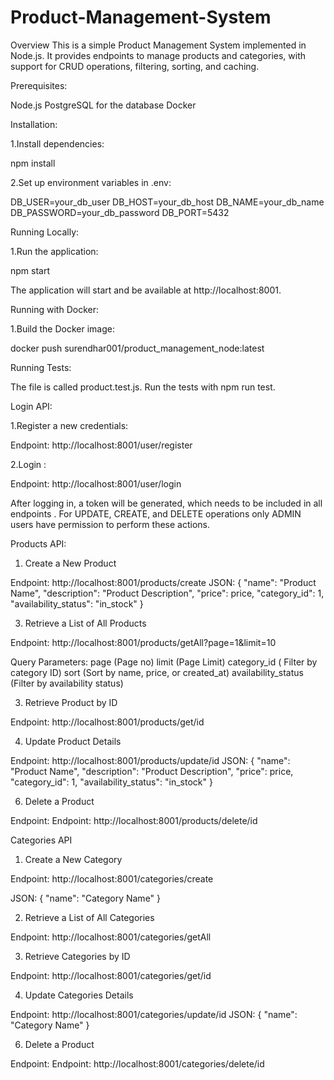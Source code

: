 # Product-Management-System

Overview
This is a simple Product Management System implemented in Node.js. It provides endpoints to manage products and categories, with support for CRUD operations, filtering, sorting, and caching.

Prerequisites:

Node.js
PostgreSQL for the database
Docker

Installation:

1.Install dependencies:

npm install

2.Set up environment variables in .env:

DB_USER=your_db_user
DB_HOST=your_db_host
DB_NAME=your_db_name
DB_PASSWORD=your_db_password
DB_PORT=5432

Running Locally:

1.Run the application:

npm start

The application will start and be available at http://localhost:8001.

Running with Docker:

1.Build the Docker image:

docker push surendhar001/product_management_node:latest


Running Tests:

The file is called product.test.js. Run the tests with npm run test.

Login API:

1.Register a new credentials:

Endpoint: http://localhost:8001/user/register

2.Login :

Endpoint: http://localhost:8001/user/login

After logging in, a token will be generated, which needs to be included in all endpoints .
For UPDATE, CREATE, and DELETE operations only ADMIN users have permission to perform these actions.


Products API:

1. Create a New Product
   
Endpoint: http://localhost:8001/products/create
JSON:
{
  "name": "Product Name",
  "description": "Product Description",
  "price": price,
  "category_id": 1,
  "availability_status": "in_stock"
}

3. Retrieve a List of All Products

Endpoint: http://localhost:8001/products/getAll?page=1&limit=10

Query Parameters:
page (Page no)
limit (Page Limit)
category_id ( Filter by category ID)
sort (Sort by name, price, or created_at)
availability_status (Filter by availability status)

3. Retrieve Product by ID

Endpoint: http://localhost:8001/products/get/id

4. Update Product Details
   
Endpoint: http://localhost:8001/products/update/id
JSON:
{
  "name": "Product Name",
  "description": "Product Description",
  "price": price,
  "category_id": 1,
  "availability_status": "in_stock"
}

6. Delete a Product

Endpoint: Endpoint: http://localhost:8001/products/delete/id

Categories API


1. Create a New Category
   
Endpoint: http://localhost:8001/categories/create

JSON:
{
  "name": "Category Name"
}

2. Retrieve a List of All Categories

Endpoint: http://localhost:8001/categories/getAll

3. Retrieve Categories by ID

Endpoint: http://localhost:8001/categories/get/id

4. Update Categories Details
   
Endpoint: http://localhost:8001/categories/update/id
JSON:
{
  "name": "Category Name"
}


6. Delete a Product

Endpoint: Endpoint: http://localhost:8001/categories/delete/id






 
